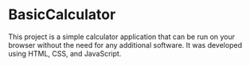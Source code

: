 # BasicCalculator

This project is a simple calculator application that can be run on your browser without the need for any additional software. It was developed using HTML, CSS, and JavaScript.
